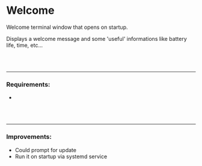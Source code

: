 # Welcome

Welcome terminal window that opens on startup.

Displays a welcome message and some 'useful' informations like battery life, time, etc...

<br/>
<br/>

---

### Requirements:
 - 

<br/>
<br/>

---

### Improvements:
 - Could prompt for update
 - Run it on startup via systemd service